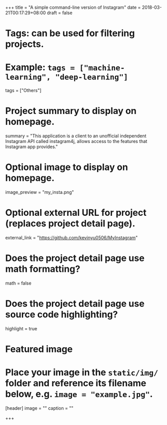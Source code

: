 +++
title = "A simple command-line version of Instagram"
date = 2018-03-21T00:17:29+08:00
draft = false

# Tags: can be used for filtering projects.
# Example: `tags = ["machine-learning", "deep-learning"]`
tags = ["Others"]

# Project summary to display on homepage.
summary = "This application is a client to an unofficial independent Instagram API called instagram4j, allows access to the features that Instagram app provides."

# Optional image to display on homepage.
image_preview = "my_insta.png"

# Optional external URL for project (replaces project detail page).
external_link = "https://github.com/kevinyu0506/MyInstagram"

# Does the project detail page use math formatting?
math = false

# Does the project detail page use source code highlighting?
highlight = true

# Featured image
# Place your image in the `static/img/` folder and reference its filename below, e.g. `image = "example.jpg"`.
[header]
image = ""
caption = ""

+++
